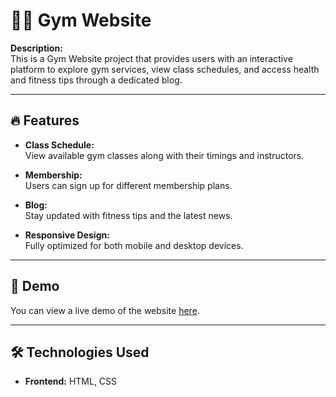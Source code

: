 # 🏋️‍♂️ Gym Website

**Description:**  
This is a Gym Website project that provides users with an interactive platform to explore gym services, view class schedules, and access health and fitness tips through a dedicated blog.

---

## 🔥 Features

- **Class Schedule:**  
  View available gym classes along with their timings and instructors.

- **Membership:**  
  Users can sign up for different membership plans.

- **Blog:**  
  Stay updated with fitness tips and the latest news.

- **Responsive Design:**  
  Fully optimized for both mobile and desktop devices.

---

## 🚀 Demo

You can view a live demo of the website [here](https://enis277.github.io/powergym-site/).

---

## 🛠 Technologies Used

- **Frontend:** HTML, CSS

